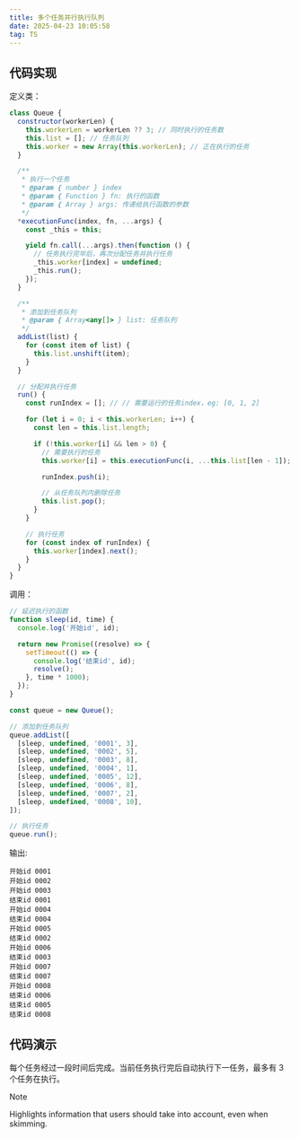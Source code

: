 ```yaml
---
title: 多个任务并行执行队列
date: 2025-04-23 10:05:58
tag: TS
---
```


## 代码实现

定义类：

```js
class Queue {
  constructor(workerLen) {
    this.workerLen = workerLen ?? 3; // 同时执行的任务数
    this.list = []; // 任务队列
    this.worker = new Array(this.workerLen); // 正在执行的任务
  }

  /**
   * 执行一个任务
   * @param { number } index
   * @param { Function } fn: 执行的函数
   * @param { Array } args: 传递给执行函数的参数
   */
  *executionFunc(index, fn, ...args) {
    const _this = this;

    yield fn.call(...args).then(function () {
      // 任务执行完毕后，再次分配任务并执行任务
      _this.worker[index] = undefined;
      _this.run();
    });
  }

  /**
   * 添加到任务队列
   * @param { Array<any[]> } list: 任务队列
   */
  addList(list) {
    for (const item of list) {
      this.list.unshift(item);
    }
  }

  // 分配并执行任务
  run() {
    const runIndex = []; // // 需要运行的任务index，eg: [0, 1, 2]

    for (let i = 0; i < this.workerLen; i++) {
      const len = this.list.length;

      if (!this.worker[i] && len > 0) {
        // 需要执行的任务
        this.worker[i] = this.executionFunc(i, ...this.list[len - 1]);

        runIndex.push(i);

        // 从任务队列内删除任务
        this.list.pop();
      }
    }

    // 执行任务
    for (const index of runIndex) {
      this.worker[index].next();
    }
  }
}
```

调用：

```js
// 延迟执行的函数
function sleep(id, time) {
  console.log('开始id', id);

  return new Promise((resolve) => {
    setTimeout(() => {
      console.log('结束id', id);
      resolve();
    }, time * 1000);
  });
}

const queue = new Queue();

// 添加到任务队列
queue.addList([
  [sleep, undefined, '0001', 3],
  [sleep, undefined, '0002', 5],
  [sleep, undefined, '0003', 8],
  [sleep, undefined, '0004', 1],
  [sleep, undefined, '0005', 12],
  [sleep, undefined, '0006', 8],
  [sleep, undefined, '0007', 2],
  [sleep, undefined, '0008', 10],
]);

// 执行任务
queue.run();
```

输出:

```
开始id 0001
开始id 0002
开始id 0003
结束id 0001
开始id 0004
结束id 0004
开始id 0005
结束id 0002
开始id 0006
结束id 0003
开始id 0007
结束id 0007
开始id 0008
结束id 0006
结束id 0005
结束id 0008
```

## 代码演示

每个任务经过一段时间后完成。当前任务执行完后自动执行下一任务，最多有 3 个任务在执行。

<MultipleTaskQueue />

> [!NOTE]
> Highlights information that users should take into account, even when skimming.

<script setup>
  import MultipleTaskQueue from '../../src/components/MultipleTaskQueue.vue'
</script>
